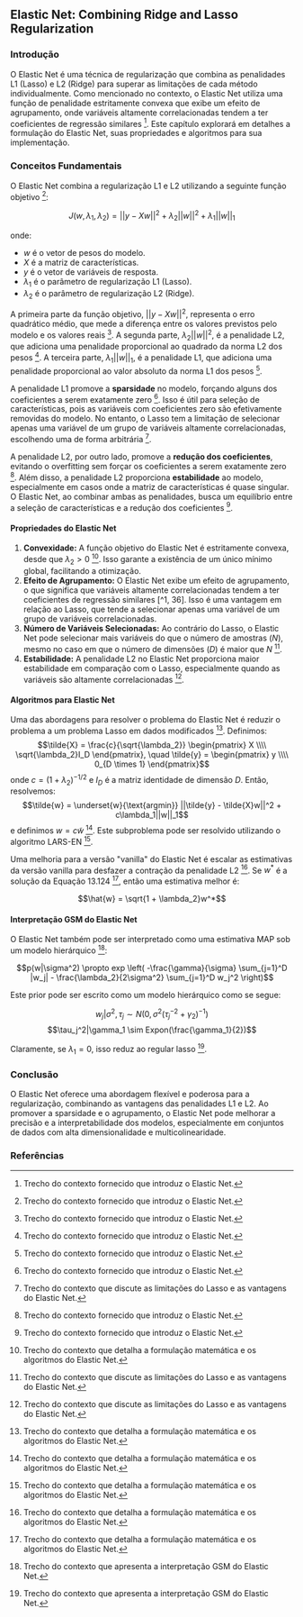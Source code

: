 ## Elastic Net: Combining Ridge and Lasso Regularization

### Introdução
O Elastic Net é uma técnica de regularização que combina as penalidades L1 (Lasso) e L2 (Ridge) para superar as limitações de cada método individualmente. Como mencionado no contexto, o Elastic Net utiliza uma função de penalidade estritamente convexa que exibe um efeito de agrupamento, onde variáveis altamente correlacionadas tendem a ter coeficientes de regressão similares [^1]. Este capítulo explorará em detalhes a formulação do Elastic Net, suas propriedades e algoritmos para sua implementação.

### Conceitos Fundamentais

O Elastic Net combina a regularização L1 e L2 utilizando a seguinte função objetivo [^1]:

$$J(w, \lambda_1, \lambda_2) = ||y - Xw||^2 + \lambda_2||w||^2 + \lambda_1||w||_1$$

onde:
- $w$ é o vetor de pesos do modelo.
- $X$ é a matriz de características.
- $y$ é o vetor de variáveis de resposta.
- $\lambda_1$ é o parâmetro de regularização L1 (Lasso).
- $\lambda_2$ é o parâmetro de regularização L2 (Ridge).

A primeira parte da função objetivo, $||y - Xw||^2$, representa o erro quadrático médio, que mede a diferença entre os valores previstos pelo modelo e os valores reais [^1]. A segunda parte, $\lambda_2||w||^2$, é a penalidade L2, que adiciona uma penalidade proporcional ao quadrado da norma L2 dos pesos [^1]. A terceira parte, $\lambda_1||w||_1$, é a penalidade L1, que adiciona uma penalidade proporcional ao valor absoluto da norma L1 dos pesos [^1].

A penalidade L1 promove a **sparsidade** no modelo, forçando alguns dos coeficientes a serem exatamente zero [^1]. Isso é útil para seleção de características, pois as variáveis com coeficientes zero são efetivamente removidas do modelo. No entanto, o Lasso tem a limitação de selecionar apenas uma variável de um grupo de variáveis altamente correlacionadas, escolhendo uma de forma arbitrária [^35].

A penalidade L2, por outro lado, promove a **redução dos coeficientes**, evitando o overfitting sem forçar os coeficientes a serem exatamente zero [^1]. Além disso, a penalidade L2 proporciona **estabilidade** ao modelo, especialmente em casos onde a matriz de características é quase singular. O Elastic Net, ao combinar ambas as penalidades, busca um equilíbrio entre a seleção de características e a redução dos coeficientes [^1].

#### Propriedades do Elastic Net

1.  **Convexidade:** A função objetivo do Elastic Net é estritamente convexa, desde que $\lambda_2 > 0$ [^36]. Isso garante a existência de um único mínimo global, facilitando a otimização.
2.  **Efeito de Agrupamento:** O Elastic Net exibe um efeito de agrupamento, o que significa que variáveis altamente correlacionadas tendem a ter coeficientes de regressão similares [^1, 36]. Isso é uma vantagem em relação ao Lasso, que tende a selecionar apenas uma variável de um grupo de variáveis correlacionadas.
3.  **Número de Variáveis Selecionadas:** Ao contrário do Lasso, o Elastic Net pode selecionar mais variáveis do que o número de amostras ($N$), mesmo no caso em que o número de dimensões ($D$) é maior que $N$ [^35].
4.  **Estabilidade:** A penalidade L2 no Elastic Net proporciona maior estabilidade em comparação com o Lasso, especialmente quando as variáveis são altamente correlacionadas [^35].

#### Algoritmos para Elastic Net

Uma das abordagens para resolver o problema do Elastic Net é reduzir o problema a um problema Lasso em dados modificados [^36]. Definimos:
$$\tilde{X} = \frac{c}{\sqrt{\lambda_2}} \begin{pmatrix} X \\\\ \sqrt{\lambda_2}I_D \end{pmatrix}, \quad \tilde{y} =  \begin{pmatrix} y \\\\ 0_{D \times 1} \end{pmatrix}$$
onde $c = (1 + \lambda_2)^{-1/2}$ e $I_D$ é a matriz identidade de dimensão $D$. Então, resolvemos:
$$\tilde{w} = \underset{w}{\text{argmin}} ||\tilde{y} - \tilde{X}w||^2 + c\lambda_1||w||_1$$
e definimos $w = c\tilde{w}$ [^36]. Este subproblema pode ser resolvido utilizando o algoritmo LARS-EN [^36].

Uma melhoria para a versão "vanilla" do Elastic Net é escalar as estimativas da versão vanilla para desfazer a contração da penalidade L2 [^36]. Se $w^*$ é a solução da Equação 13.124 [^36], então uma estimativa melhor é:

$$\hat{w} = \sqrt{1 + \lambda_2}w^*$$

#### Interpretação GSM do Elastic Net

O Elastic Net também pode ser interpretado como uma estimativa MAP sob um modelo hierárquico [^37]:

$$p(w|\sigma^2) \propto exp \left( -\frac{\gamma}{\sigma} \sum_{j=1}^D |w_j| - \frac{\lambda_2}{2\sigma^2} \sum_{j=1}^D w_j^2 \right)$$

Este prior pode ser escrito como um modelo hierárquico como se segue:

$$w_j|\sigma^2, \tau_j \sim N(0, \sigma^2(\tau_j^{-2} + \gamma_2)^{-1})$$
$$\tau_j^2|\gamma_1 \sim Expon(\frac{\gamma_1}{2})$$

Claramente, se $\lambda_1 = 0$, isso reduz ao regular lasso [^37].

### Conclusão
O Elastic Net oferece uma abordagem flexível e poderosa para a regularização, combinando as vantagens das penalidades L1 e L2. Ao promover a sparsidade e o agrupamento, o Elastic Net pode melhorar a precisão e a interpretabilidade dos modelos, especialmente em conjuntos de dados com alta dimensionalidade e multicolinearidade.

### Referências
[^1]: Trecho do contexto fornecido que introduz o Elastic Net.
[^35]: Trecho do contexto que discute as limitações do Lasso e as vantagens do Elastic Net.
[^36]: Trecho do contexto que detalha a formulação matemática e os algoritmos do Elastic Net.
[^37]: Trecho do contexto que apresenta a interpretação GSM do Elastic Net.

<!-- END -->